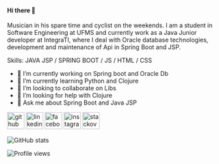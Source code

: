 #### Hi there 👋

Musician in his spare time and cyclist on the weekends. I am a student in Software Engineering at UFMS and currently work as a Java Junior developer at IntegraTI, where I deal with Oracle database technologies, development and maintenance of Api in Spring Boot and JSP.

Skills: JAVA JSP / SPRING BOOT / JS / HTML / CSS

- 🔭 I’m currently working on Spring boot and Oracle Db 
- 🌱 I’m currently learning Python and Clojure 
- 👯 I’m looking to collaborate on Libs 
- 🤔 I’m looking for help with Clojure 
- 💬 Ask me about Spring Boot and Java JSP 


[<img src='https://cdn.jsdelivr.net/npm/simple-icons@3.0.1/icons/github.svg' alt='github' height='40'>](https://github.com/KleberMeira)  [<img src='https://cdn.jsdelivr.net/npm/simple-icons@3.0.1/icons/linkedin.svg' alt='linkedin' height='40'>](https://www.linkedin.com/in/https://www.linkedin.com/in/kleber-m-3b5532b6//)  [<img src='https://cdn.jsdelivr.net/npm/simple-icons@3.0.1/icons/facebook.svg' alt='facebook' height='40'>](https://www.facebook.com/https://www.facebook.com/kleber.meira.16/)  [<img src='https://cdn.jsdelivr.net/npm/simple-icons@3.0.1/icons/instagram.svg' alt='instagram' height='40'>](https://www.instagram.com/https://www.instagram.com/kleber_meiira//)  [<img src='https://cdn.jsdelivr.net/npm/simple-icons@3.0.1/icons/stackoverflow.svg' alt='stackoverflow' height='40'>](https://stackoverflow.com/users/https://stackoverflow.com/users/13899097/klebermeira)  

![GitHub stats](https://github-readme-stats.vercel.app/api?username=KleberMeira&show_icons=true)  

![Profile views](https://gpvc.arturio.dev/KleberMeira)   
